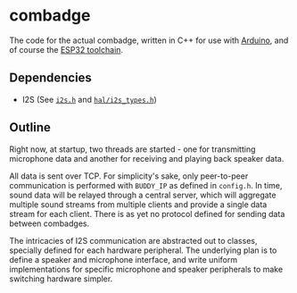 # combadge

The code for the actual combadge, written in C++ for use with [Arduino](https://www.arduino.cc/), and of course the [ESP32 toolchain](https://github.com/espressif/arduino-esp32).

## Dependencies

- I2S (See [`i2s.h`](https://github.com/espressif/arduino-esp32/blob/master/tools/sdk/esp32/include/driver/include/driver/i2s.h) and [`hal/i2s_types.h`](https://github.com/espressif/arduino-esp32/blob/master/tools/sdk/esp32/include/hal/include/hal/i2s_types.h))

## Outline

Right now, at startup, two threads are started - one for transmitting microphone data and another for receiving and playing back speaker data.

All data is sent over TCP.
For simplicity's sake, only peer-to-peer communication is performed with `BUDDY_IP` as defined in `config.h`.
In time, sound data will be relayed through a central server, which will aggregate multiple sound streams from multiple clients and provide a single data stream for each client.
There is as yet no protocol defined for sending data between combadges.

The intricacies of I2S communication are abstracted out to classes, specially defined for each hardware peripheral.
The underlying plan is to define a speaker and microphone interface, and write uniform implementations for specific microphone and speaker peripherals to make switching hardware simpler.
